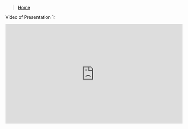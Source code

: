 >[Home](index.md)

Video of Presentation 1:  
<iframe src="https://www.youtube.com/embed/AxluDC3jo-Q{{ include.id }}" 
    width="560" 
    height="315"
    frameborder="0" 
    allowfullscreen>
</iframe>
